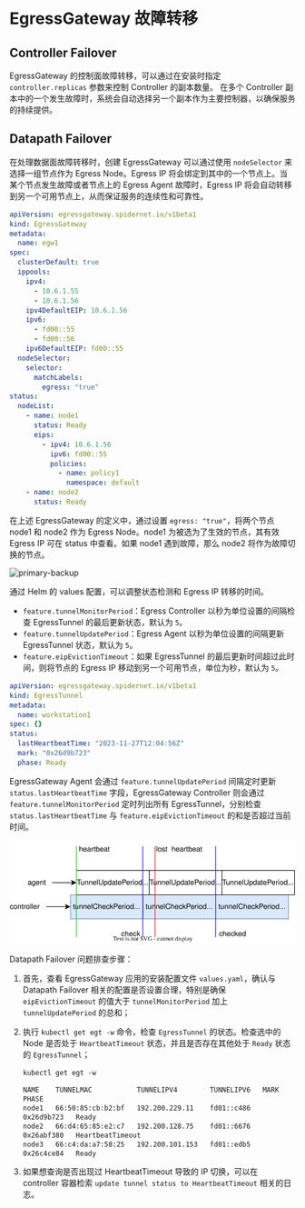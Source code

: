 # EgressGateway 故障转移

## Controller Failover

EgressGateway 的控制面故障转移，可以通过在安装时指定 `controller.replicas` 参数来控制 Controller 的副本数量。 在多个 Controller 副本中的一个发生故障时，系统会自动选择另一个副本作为主要控制器，以确保服务的持续提供。

## Datapath Failover

在处理数据面故障转移时，创建 EgressGateway 可以通过使用 `nodeSelector` 来选择一组节点作为 Egress Node。Egress IP 将会绑定到其中的一个节点上。当某个节点发生故障或者节点上的 Egress Agent 故障时，Egress IP 将会自动转移到另一个可用节点上，从而保证服务的连续性和可靠性。

```yaml
apiVersion: egressgateway.spidernet.io/v1beta1
kind: EgressGateway
metadata:
  name: egw1
spec:
  clusterDefault: true
  ippools:
    ipv4:
      - 10.6.1.55
      - 10.6.1.56
    ipv4DefaultEIP: 10.6.1.56
    ipv6:
      - fd00::55
      - fd00::56
    ipv6DefaultEIP: fd00::55
  nodeSelector:
    selector:
      matchLabels:
        egress: "true"
status:
  nodeList:
    - name: node1
      status: Ready
      eips:
        - ipv4: 10.6.1.56
          ipv6: fd00::55
          policies:
            - name: policy1
              namespace: default
    - name: node2
      status: Ready
```

在上述 EgressGateway 的定义中，通过设置 `egress: "true"`，将两个节点 node1 和 node2 作为 Egress Node。node1 为被选为了生效的节点，其有效 Egress IP 可在 status 中查看。如果 node1 遇到故障，那么 node2 将作为故障切换的节点。

![primary-backup](./primary-backup.svg)

通过 Helm 的 values 配置，可以调整状态检测和 Egress IP 转移的时间。

* `feature.tunnelMonitorPeriod`：Egress Controller 以秒为单位设置的间隔检查 EgressTunnel 的最后更新状态，默认为 `5`。
* `feature.tunnelUpdatePeriod`：Egress Agent 以秒为单位设置的间隔更新 EgressTunnel 状态，默认为 `5`。
* `feature.eipEvictionTimeout`：如果 EgressTunnel 的最后更新时间超过此时间，则将节点的 Egress IP 移动到另一个可用节点，单位为秒，默认为 `5`。

```yaml
apiVersion: egressgateway.spidernet.io/v1beta1
kind: EgressTunnel
metadata:
  name: workstation1
spec: {}
status:
  lastHeartbeatTime: "2023-11-27T12:04:56Z"
  mark: "0x26d9b723"
  phase: Ready
```

EgressGateway Agent 会通过 `feature.tunnelUpdatePeriod` 间隔定时更新 `status.lastHeartbeatTime` 字段，EgressGateway Controller 则会通过 `feature.tunnelMonitorPeriod` 定时列出所有 EgressTunnel，分别检查 `status.lastHeartbeatTime` 与 `feature.eipEvictionTimeout` 的和是否超过当前时间。 

![egress-check](../../images/egress-check.svg)

Datapath Failover 问题排查步骤：

1. 首先，查看 EgressGateway 应用的安装配置文件 `values.yaml`，确认与 Datapath Failover 相关的配置是否设置合理，特别是确保 `eipEvictionTimeout` 的值大于 `tunnelMonitorPeriod` 加上 `tunnelUpdatePeriod` 的总和；
2. 执行 `kubectl get egt -w` 命令，检查 `EgressTunnel` 的状态。检查选中的 Node 是否处于 `HeartbeatTimeout` 状态，并且是否存在其他处于 `Ready` 状态的 `EgressTunnel`；

    ```shell
    kubectl get egt -w
    ```
    ```
    NAME    TUNNELMAC           TUNNELIPV4        TUNNELIPV6   MARK         PHASE
    node1   66:50:85:cb:b2:bf   192.200.229.11    fd01::c486   0x26d9b723   Ready
    node2   66:d4:65:85:e2:c7   192.200.128.75    fd01::6676   0x26abf380   HeartbeatTimeout
    node3   66:c4:da:a7:58:25   192.200.101.153   fd01::edb5   0x26c4ce84   Ready
    ```

3. 如果想查询是否出现过 HeartbeatTimeout 导致的 IP 切换，可以在 controller 容器检索 `update tunnel status to HeartbeatTimeout` 相关的日志。
